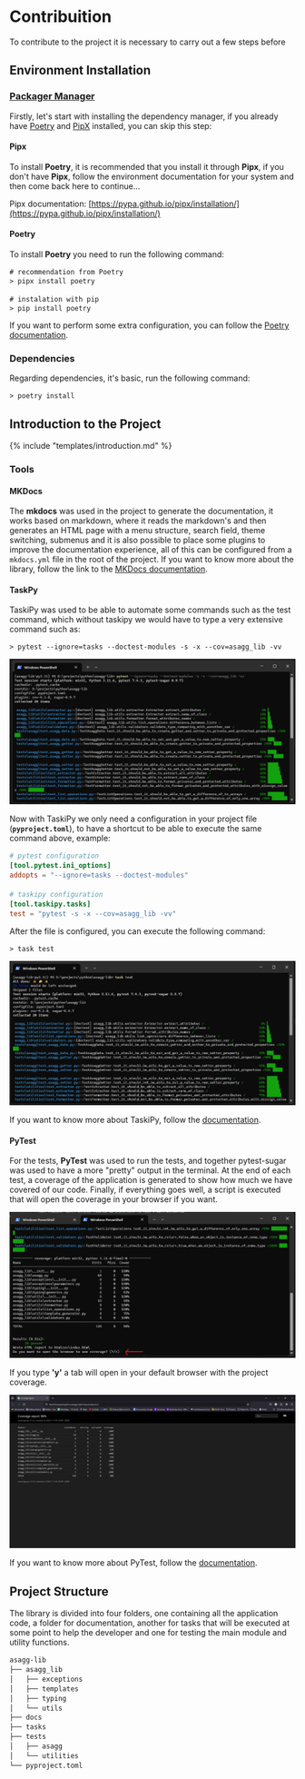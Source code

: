 # Contribuition

To contribute to the project it is necessary to carry out a few steps before

## Environment Installation

### [Packager Manager](#packager_manager)
Firstly, let's start with installing the dependency manager, if you already have
[Poetry](https://python-poetry.org/) and [PipX](https://pypa.github.io/pipx/installation/) 
installed, you can skip this step:

#### Pipx
To install **Poetry**, it is recommended that you install it through **Pipx**, if you 
don't have **Pipx**, follow the environment documentation for your system and then come 
back here to continue...

Pipx documentation: [https://pypa.github.io/pipx/installation/](https://pypa.github.io/pipx/installation/)

#### Poetry
To install **Poetry** you need to run the following command:
```shell
# recommendation from Poetry
> pipx install poetry

# instalation with pip
> pip install poetry
```

If you want to perform some extra configuration, you can follow the 
[Poetry documentation](https://python-poetry.org/docs/#installation).

### Dependencies
Regarding dependencies, it's basic, run the following command:
```shell
> poetry install
```

## Introduction to the Project
{% include "templates/introduction.md" %}

### Tools
#### MKDocs
The **mkdocs** was used in the project to generate the documentation, it works based on markdown, 
where it reads the markdown's and then generates an HTML page with a menu structure, 
search field, theme switching, submenus and it is also possible to place some plugins to 
improve the documentation experience, all of this can be configured from a ``mkdocs.yml`` 
file in the root of the project. If you want to know more about the library, follow the 
link to the [MKDocs documentation](https://www.mkdocs.org/).

#### TaskPy
TaskiPy was used to be able to automate some commands such as the
test command, which without taskipy we would have to type a very extensive
command such as:
```shell
> pytest --ignore=tasks --doctest-modules -s -x --cov=asagg_lib -vv
```
![ImageWithoutTaskiPy](assets/command_without_taskipy.png)

Now with TaskiPy we only need a configuration in your project file (**``pyproject.toml``**),
to have a shortcut to be able to execute the same command above, example:
```toml
# pytest configuration
[tool.pytest.ini_options]
addopts = "--ignore=tasks --doctest-modules"

# taskipy configuration
[tool.taskipy.tasks]
test = "pytest -s -x --cov=asagg_lib -vv"
```

After the file is configured, you can execute the following command:
```shell
> task test
```

![ImageWithoutTaskiPy](assets/command_with_taskipy.png)

If you want to know more about TaskiPy, follow the 
[documentation](https://github.com/taskipy/taskipy).

#### PyTest
For the tests, **PyTest** was used to run the tests, and together pytest-sugar was used to 
have a more "pretty" output in the terminal. At the end of each test, a coverage of the 
application is generated to show how much we have covered of our code. Finally, if everything 
goes well, a script is executed that will open the coverage in your browser if you want.

![CoverageQuestion](assets/coverage_question.png)

If you type **'y'** a tab will open in your default browser with the project coverage.

![CoverageQuestion](assets/coverage_browser.png)

If you want to know more about PyTest, follow the 
[documentation](https://docs.pytest.org).

## Project Structure
The library is divided into four folders, one containing all the application code, a 
folder for documentation, another for tasks that will be executed at some point to help 
the developer and one for testing the main module and utility functions.

```md
asagg-lib
├── asagg_lib
│   ├── exceptions
│   ├── templates
│   ├── typing
│   └── utils
├── docs
├── tasks
├── tests
│   ├── asagg
│   └── utilities
└── pyproject.toml
```
